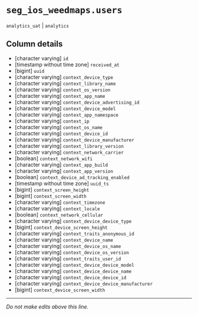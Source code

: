 # `seg_ios_weedmaps.users`
`analytics_uat` | `analytics`

## Column details
* [character varying] `id`
* [timestamp without time zone] `received_at`
* [bigint]    `uuid`
* [character varying] `context_device_type`
* [character varying] `context_library_name`
* [character varying] `context_os_version`
* [character varying] `context_app_name`
* [character varying] `context_device_advertising_id`
* [character varying] `context_device_model`
* [character varying] `context_app_namespace`
* [character varying] `context_ip`
* [character varying] `context_os_name`
* [character varying] `context_device_id`
* [character varying] `context_device_manufacturer`
* [character varying] `context_library_version`
* [character varying] `context_network_carrier`
* [boolean]   `context_network_wifi`
* [character varying] `context_app_build`
* [character varying] `context_app_version`
* [boolean]   `context_device_ad_tracking_enabled`
* [timestamp without time zone] `uuid_ts`
* [bigint]    `context_screen_height`
* [bigint]    `context_screen_width`
* [character varying] `context_timezone`
* [character varying] `context_locale`
* [boolean]   `context_network_cellular`
* [character varying] `context_device_device_type`
* [bigint]    `context_device_screen_height`
* [character varying] `context_traits_anonymous_id`
* [character varying] `context_device_name`
* [character varying] `context_device_os_name`
* [character varying] `context_device_os_version`
* [character varying] `context_traits_user_id`
* [character varying] `context_device_device_model`
* [character varying] `context_device_device_name`
* [character varying] `context_device_device_id`
* [character varying] `context_device_device_manufacturer`
* [bigint]    `context_device_screen_width`

-------------------------------------------------------------------------------
*Do not make edits above this line.*
